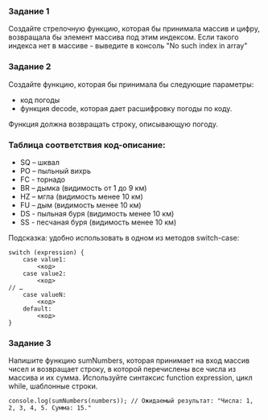 ### Задание 1
Создайте стрелочную функцию, которая бы принимала массив и цифру, возвращала бы элемент массива под этим индексом.
Если такого индекса нет в массиве - выведите в консоль "No such index in array"

### Задание 2
Создайте функцию, которая бы принимала бы следующие параметры:
- код погоды
- функция decode, которая дает расшифровку погоды по коду.

Функция должна возвращать строку, описывающую погоду.
### Таблица соответствия код-описание:
 - SQ – шквал
 - PO – пыльный вихрь
 - FC - торнадо
 - BR – дымка (видимость от 1 до 9 км)
 - HZ – мгла (видимость менее 10 км)
 - FU – дым (видимость менее 10 км)
 - DS - пыльная буря (видимость менее 10 км)
 - SS - песчаная буря (видимость менее 10 км)

Подсказка: удобно использовать в одном из методов switch-case:
```
switch (expression) {
    case value1:
        <код>
    case value2:
        <код>
// …
    case valueN:
        <код>
    default:
        <код>
}
```

### Задание 3

Напишите функцию sumNumbers, которая принимает на вход массив чисел и возвращает строку, в которой перечислены все числа из массива и их сумма. Используйте синтаксис function expression, цикл while, шаблонные строки.

```
console.log(sumNumbers(numbers)); // Ожидаемый результат: "Числа: 1, 2, 3, 4, 5. Сумма: 15."
```
